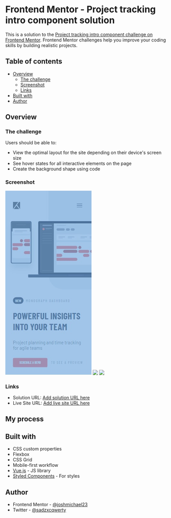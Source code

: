 # Frontend Mentor - Project tracking intro component solution

This is a solution to the [Project tracking intro component challenge on Frontend Mentor](https://www.frontendmentor.io/challenges/project-tracking-intro-component-5d289097500fcb331a67d80e). Frontend Mentor challenges help you improve your coding skills by building realistic projects. 

## Table of contents

- [Overview](#overview)
  - [The challenge](#the-challenge)
  - [Screenshot](#screenshot)
  - [Links](#links)
- [Built with](#built-with)
- [Author](#author)

## Overview

### The challenge

Users should be able to:

- View the optimal layout for the site depending on their device's screen size
- See hover states for all interactive elements on the page
- Create the background shape using code

### Screenshot

![](./src/screenshots/chrome-capture-2023-11-29.png)
![](./src/screenshots/chrome-capture-2023-11-29(1).png)
![](./src/screenshots/chrome-capture-2023-11-29(2).png)

### Links

- Solution URL: [Add solution URL here](https://your-solution-url.com)
- Live Site URL: [Add live site URL here](https://your-live-site-url.com)

## My process

## Built with

- CSS custom properties
- Flexbox
- CSS Grid
- Mobile-first workflow
- [Vue.js](https://vuejs.org/) - JS library
- [Styled Components](https://styled-components.com/) - For styles

## Author
- Frontend Mentor - [@joshmichael23](https://www.frontendmentor.io/profile/joshmichael23)
- Twitter - [@sadzxcqwerty](https://www.twitter.com/sadzxcqwerty)
